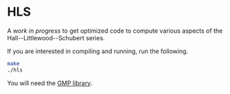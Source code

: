 # HLS

A *work in progress* to get optimized code to compute various aspects of the Hall--Littlewood--Schubert series.

If you are interested in compiling and running, run the following.
```bash
make
./hls
```

You will need the [GMP library](https://gmplib.org/).